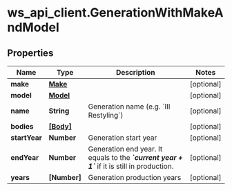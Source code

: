 # ws_api_client.GenerationWithMakeAndModel

## Properties
Name | Type | Description | Notes
------------ | ------------- | ------------- | -------------
**make** | [**Make**](Make.md) |  | [optional] 
**model** | [**Model**](Model.md) |  | [optional] 
**name** | **String** | Generation name (e.g. &#x60;III Restyling&#x60;) | [optional] 
**bodies** | [**[Body]**](Body.md) |  | [optional] 
**startYear** | **Number** | Generation start year | [optional] 
**endYear** | **Number** | Generation end year. It equals to the __*&#x60;current year + 1&#x60;*__ if it is still in production. | [optional] 
**years** | **[Number]** | Generation production years | [optional] 


